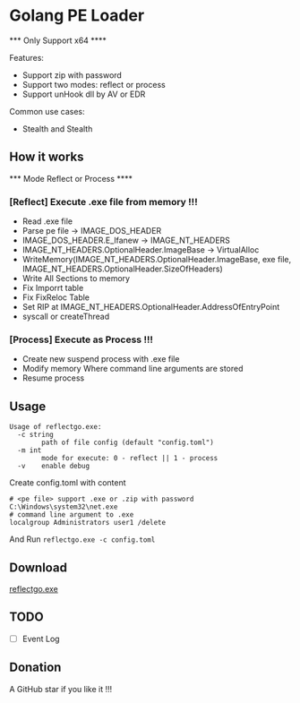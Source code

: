 # Golang PE Loader

*** Only Support x64 ****

Features:
* Support zip with password
* Support two modes: reflect or process
* Support unHook dll by AV or EDR

Common use cases:
* Stealth and Stealth

## How it works
*** Mode Reflect or Process ****

### [Reflect] Execute .exe file from memory !!!

- Read .exe file
- Parse pe file -> IMAGE_DOS_HEADER
- IMAGE_DOS_HEADER.E_lfanew -> IMAGE_NT_HEADERS
- IMAGE_NT_HEADERS.OptionalHeader.ImageBase -> VirtualAlloc
- WriteMemory(IMAGE_NT_HEADERS.OptionalHeader.ImageBase, exe file, IMAGE_NT_HEADERS.OptionalHeader.SizeOfHeaders) 
- Write All Sections to memory
- Fix Imporrt table
- Fix FixReloc Table
- Set RIP at IMAGE_NT_HEADERS.OptionalHeader.AddressOfEntryPoint
- syscall or createThread

### [Process] Execute as Process !!!

- Create new suspend process with .exe file
- Modify memory Where command line arguments are stored
- Resume process

## Usage

```
Usage of reflectgo.exe:
  -c string
        path of file config (default "config.toml")
  -m int
        mode for execute: 0 - reflect || 1 - process
  -v    enable debug
```

Create config.toml with content
```
# <pe file> support .exe or .zip with password
C:\Windows\system32\net.exe
# command line argument to .exe
localgroup Administrators user1 /delete
```

And Run `reflectgo.exe -c config.toml`

## Download

[reflectgo.exe](https://github.com/namcuongq/reflectgo/releases)

## TODO

* [ ] Event Log

## Donation
A GitHub star if you like it !!!
